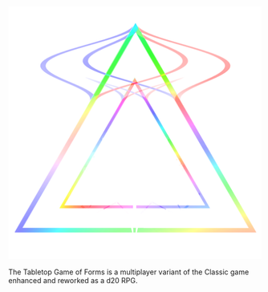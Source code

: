 ![TabletopLogo](https://github.com/Az-Neter/The-Game-of-Forms/blob/main/Logos/TabletopLogo.png?raw=true)

The Tabletop Game of Forms is a multiplayer variant of the Classic game enhanced and reworked as a d20 RPG.
